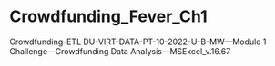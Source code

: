 # Crowdfunding_Fever_Ch1
Crowdfunding-ETL DU-VIRT-DATA-PT-10-2022-U-B-MW—Module 1 Challenge—Crowdfunding Data Analysis—MSExcel_v.16.67
